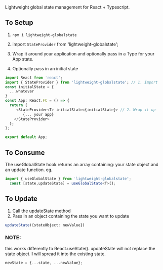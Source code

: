 Lightweight global state management for React + Typescript.



## To Setup

1. `npm i lightweight-globalstate`

1. import `StateProvider` from 'lightweight-globalstate';

1. Wrap it around your application and optionally pass in a Type for your App state.

1. Optionally pass in an initial state


```typescript
import React from 'react';
import { StateProvider } from 'lightweight-globalstate'; // 1. Import
const initialState = {
  ...whatever
}
const App: React.FC = () => {
  return (
     <StateProvider<T> initialState={initialState}> // 2. Wrap it up
        {... your app}
    </StateProvider>
  );
};

export default App;

```

## To Consume

The useGlobalState hook returns an array containing: your state object and an update function. eg.

```typescript
import { useGlobalState } from 'lightweight-globalstate';
  const [state,updateState] = useGlobalState<T>(); 
```

## To Update

1. Call the updateState method
2. Pass in an object containing the state you want to update


``` typescript
updateState({stateObject: newValue})
```

### NOTE:

 this works differently to React.useState().
updateState will not replace the state object. I will spread it into the existing state.


``` typescript
newState = {...state, ...newValue};
```
